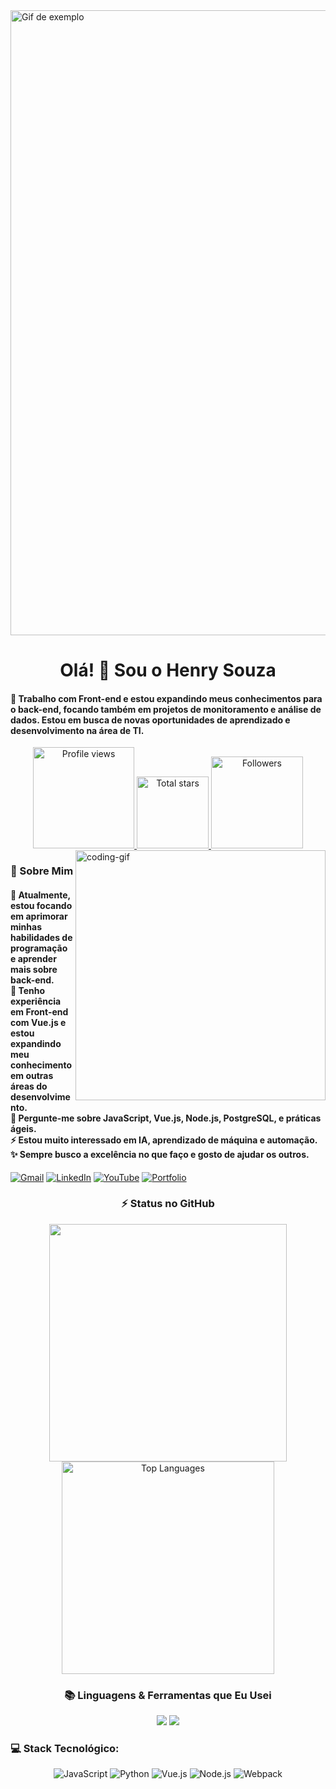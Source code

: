 
<img src="https://i.pinimg.com/originals/96/cb/5a/96cb5a29b529cd85483b9dc1d322ca93.gif" alt="Gif de exemplo" width="1000" />


<!-- Greeting -->
<h1 align="center">Olá! 🙏 Sou o Henry Souza</h1>

<h4 align="left">🌟 Trabalho com Front-end e estou expandindo meus conhecimentos para o back-end, focando também em projetos de monitoramento e análise de dados. Estou em busca de novas oportunidades de aprendizado e desenvolvimento na área de TI.</h4>

<div align="center">
  <a href="https://github.com/Henry-Souza">
    <img width="162px" 
         src="https://komarev.com/ghpvc/?username=Henry-Souza&label=Profile%20views&color=318CE7&style=for-the-badge" 
         alt="Profile views" />
  </a>
  <a href="https://api.github-star-counter.workers.dev/user/Henry-Souza">
    <img width="115px" 
         alt="Total stars" 
         title="Total stars on GitHub" 
         src="https://custom-icon-badges.herokuapp.com/badge/dynamic/json?logo=star&color=318CE7&labelColor=505050&label=Stars&style=for-the-badge&query=%24.stars&url=https://api.github-star-counter.workers.dev/user/Henry-Souza" />
  </a>
  <a href="https://github.com/Henry-Souza?tab=followers">
    <img width="147px" 
         alt="Followers" 
         title="Follow me on GitHub" 
         src="https://custom-icon-badges.herokuapp.com/github/followers/Henry-Souza?color=318CE7&labelColor=505050&style=for-the-badge&logo=person-add&label=Followers&logoColor=white" />
  </a>
</div>

<!-- 👀 VIEWS -->
<img align="right" alt="coding-gif" width="400" src="https://github.com/Henry-Souza/yourgif.gif">

<!-- About Me -->
<h3 align="left">💫 Sobre Mim</h3>

<h4>
  🌱 Atualmente, estou focando em aprimorar minhas habilidades de programação e aprender mais sobre back-end.</br>
  🔭 Tenho experiência em Front-end com Vue.js e estou expandindo meu conhecimento em outras áreas do desenvolvimento.</br>
  💬 Pergunte-me sobre JavaScript, Vue.js, Node.js, PostgreSQL, e práticas ágeis.</br>
  ⚡ Estou muito interessado em IA, aprendizado de máquina e automação.</br>
  ✨ Sempre busco a excelência no que faço e gosto de ajudar os outros.
</h4>

<!-- Links to contact -->
<div align="left">
  <a href="mailto:henry.souza@gmail.com"><img src="https://img.shields.io/badge/Gmail-333333?style=for-the-badge&logo=gmail&logoColor=red" alt="Gmail" /></a>
  <a href="https://www.linkedin.com/in/henry-souza" target="_blank"><img src="https://img.shields.io/badge/LinkedIn-0077B5?style=for-the-badge&logo=linkedin&logoColor=white" alt="LinkedIn" /></a>
  <a href="https://www.youtube.com/c/HenrySouza" target="_blank"><img src="https://img.shields.io/badge/YouTube-BF616A?style=for-the-badge&logo=youtube&logoColor=ECEFF4" alt="YouTube" /></a>
  <a href="https://henry-souza-portfolio.netlify.app/" target="_blank"><img src="https://img.shields.io/badge/Portfolio-FF5722?style=for-the-badge&logo=todoist&logoColor=white" alt="Portfolio" /></a>
</div>

<!-- Github Stats -->
<h3 align="center">⚡ Status no GitHub</h3>
<div align="center">
  <img width="380" src="https://github-readme-stats.vercel.app/api?username=Henry-Souza&count_private=true&show_icons=true&theme=default&rank_icon=github&border_radius=10"/>
  <img width="340" src="https://github-readme-stats.vercel.app/api/top-langs/?username=Henry-Souza&theme=default&hide_border=false&include_all_commits=false&count_private=false&layout=compact" alt="Top Languages">
</div>

<!-- Languages & Tools -->
<h3 align="center">📚 Linguagens & Ferramentas que Eu Usei</h3>
<div align="center">
  <img src="https://skillicons.dev/icons?i=vue,html,css,javascript,nodejs,git,github,postgresql" />
  <img src="https://skillicons.dev/icons?i=python,typescript,react,linux" />
</div>



<h3>💻 Stack Tecnológico:</h3>
<div align="center">
  <img src="https://img.shields.io/badge/javascript-%23323330.svg?style=for-the-badge&logo=javascript&logoColor=%23F7DF1E" alt="JavaScript" />
  <img src="https://img.shields.io/badge/python-3670A0?style=for-the-badge&logo=python&logoColor=ffdd54" alt="Python" />
  <img src="https://img.shields.io/badge/vue.js-%234FC08D.svg?style=for-the-badge&logo=vue.js&logoColor=white" alt="Vue.js" />
  <img src="https://img.shields.io/badge/node.js-339933?style=for-the-badge&logo=node.js&logoColor=white" alt="Node.js" />
  <img src="https://img.shields.io/badge/webpack-%238DD6F9.svg?style=for-the-badge&logo=webpack&logoColor=black" alt="Webpack" />
</div>
